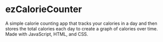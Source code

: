 # ezCalorieCounter
A simple calorie counting app that tracks your calories in a day and then stores the total calories each day to create a graph of calories over time. Made with JavaScript, HTML, and CSS.
